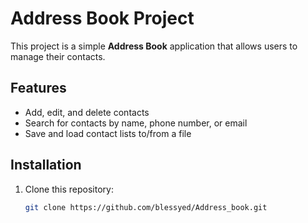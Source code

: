 # Address Book Project

This project is a simple **Address Book** application that allows users to manage their contacts.

## Features
- Add, edit, and delete contacts
- Search for contacts by name, phone number, or email
- Save and load contact lists to/from a file

## Installation

1. Clone this repository:
   ```bash
   git clone https://github.com/blessyed/Address_book.git
